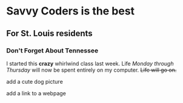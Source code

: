 # Savvy Coders is the best
## For St. Louis residents
### Don't Forget About Tennessee

I started this **crazy** whirlwind class last week. Life _Monday through Thursday_ will now be spent entirely on my computer.
~~Life will go on.~~

add a cute dog picture

add a link to a webpage
